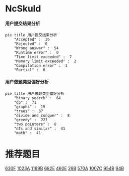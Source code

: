# NcSkuld

<!-- tabs:start -->



#### **用户提交结果分析**

```mermaid
pie title 用户提交结果分析
    "Accepted" :  36
    "Rejected" :  0
    "Wrong answer" :  54
    "Runtime error" :  0
    "Time limit exceeded" :  7
    "Memory limit exceeded" :  2
    "Compilation error" :  1
    "Partial" :  0
```

#### **用户做题类型偏好分析**

```mermaid
pie title 用户做题类型偏好分析
    "binary search" :  64
    "dp" :  71
    "graphs" :  19
    "trees" :  37
    "divide and conquer" :  8
    "greedy" :  227
    "two pointers" :  8
    "dfs and similar" :  41
    "math" :  41
```



<!-- tabs:end -->
# 推荐题目
[630F](https://codeforces.com/contest/630/problem/F)
[1023A](https://codeforces.com/contest/1023/problem/A)
[1169B](https://codeforces.com/contest/1169/problem/B)
[682E](https://codeforces.com/contest/682/problem/E)
[460E](https://codeforces.com/contest/460/problem/E)
[26B](https://codeforces.com/contest/26/problem/B)
[570A](https://codeforces.com/contest/570/problem/A)
[1007C](https://codeforces.com/contest/1007/problem/C)
[954B](https://codeforces.com/contest/954/problem/B)
[94B](https://codeforces.com/contest/94/problem/B)
